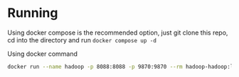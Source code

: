 # Running

Using docker compose is the recommended option, just git clone this repo, cd into the directory and run `docker compose up -d`

Using docker command

```bash
docker run --name hadoop -p 8088:8088 -p 9870:9870 --rm hadoop-hadoop:latests
```
